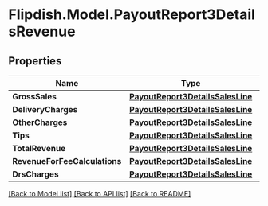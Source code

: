 # Flipdish.Model.PayoutReport3DetailsRevenue
## Properties

Name | Type | Description | Notes
------------ | ------------- | ------------- | -------------
**GrossSales** | [**PayoutReport3DetailsSalesLine**](PayoutReport3DetailsSalesLine.md) |  | [optional] 
**DeliveryCharges** | [**PayoutReport3DetailsSalesLine**](PayoutReport3DetailsSalesLine.md) |  | [optional] 
**OtherCharges** | [**PayoutReport3DetailsSalesLine**](PayoutReport3DetailsSalesLine.md) |  | [optional] 
**Tips** | [**PayoutReport3DetailsSalesLine**](PayoutReport3DetailsSalesLine.md) |  | [optional] 
**TotalRevenue** | [**PayoutReport3DetailsSalesLine**](PayoutReport3DetailsSalesLine.md) |  | [optional] 
**RevenueForFeeCalculations** | [**PayoutReport3DetailsSalesLine**](PayoutReport3DetailsSalesLine.md) |  | [optional] 
**DrsCharges** | [**PayoutReport3DetailsSalesLine**](PayoutReport3DetailsSalesLine.md) |  | [optional] 

[[Back to Model list]](../README.md#documentation-for-models) [[Back to API list]](../README.md#documentation-for-api-endpoints) [[Back to README]](../README.md)


